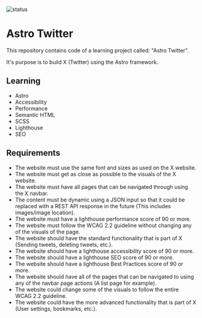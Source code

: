 ![status](https://badgen.net/static/status/planned/grey/)

# Astro Twitter

This repository contains code of a learning project called: "Astro Twitter".

It's purpose is to build X (Twitter) using the Astro framework.

## Learning

- Astro
- Accessibility
- Performance
- Semantic HTML
- SCSS
- Lighthouse
- SEO

## Requirements

- The website must use the same font and sizes as used on the X website.
- The website must get as close as possible to the visuals of the X website.
- The website must have all pages that can be navigated through using the X navbar.
- The content must be dynamic using a JSON input so that it could be replaced with a REST API response in the future (This includes images/image location).
- The website must have a lighthouse performance score of 90 or more.
- The website must follow the WCAG 2.2 guideline without changing any of the visuals of the page.
- The website should have the standard functionality that is part of X (Sending tweets, deleting tweets, etc.).
- The website should have a lighthouse accessibility score of 90 or more.
- The website should have a lighthouse SEO score of 90 or more.
- The website should have a lighthouse Best Practices score of 90 or more.
- The website should have all of the pages that can be navigated to using any of the navbar page actions (A list page for example).
- The website could change some of the visuals to follow the entire WCAG 2.2 guideline.
- The website could have the more advanced functionality that is part of X (User settings, bookmarks, etc.).
